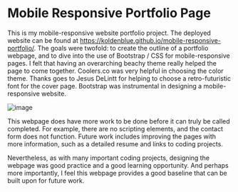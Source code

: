 # Mobile Responsive Portfolio Page
This is my mobile-responsive website portfolio project. The deployed website can be found at https://koldenblue.github.io/mobile-responsive-portfolio/. The goals were twofold: to create the outline of a portfolio webpage, and to dive into the use of Bootstrap / CSS for mobile-responsive pages. I felt that having an overarching beachy theme really helped the page to come together. Coolers.co was very helpful in choosing the color theme. Thanks goes to Jesus DeLintt for helping to choose a retro-futuristic font for the cover page. Bootstrap was instrumental in designing a mobile-responsive website. 

![image](https://user-images.githubusercontent.com/64618290/88245559-758d5980-cc4c-11ea-9ebe-e33b18e5a71f.png)

This webpage does have more work to be done before it can truly be called completed. For example, there are no scripting elements, and the contact form does not function. Future work includes improving the pages with more information, such as a detailed resume and links to coding projects. 

Nevertheless, as with many important coding projects, designing the webpage was good practice and a good learning opportunity. And perhaps more importantly, I feel this webpage provides a good baseline that can be built upon for future work.
